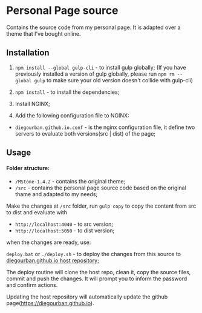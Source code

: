 # Personal Page source

Contains the source code from my personal page. It is adapted over a theme that I've bought online.

## Installation

1. `npm install --global gulp-cli` - to install gulp globally; (If you have previously installed a version of gulp globally, please run `npm rm --global gulp` to make sure your old version doesn't collide with gulp-cli)

2. `npm install` - to install the dependencies;

3. Install NGINX;

4. Add the following configuration file to NGINX:
  * `diegourban.github.io.conf` - is the nginx configuration file, it define two servers to evaluate both versions(src | dist) of the page;

## Usage

#### Folder structure:
* `/MStone-1.4.2` - contains the original theme;
* `/src` - contains the personal page source code based on the original thame and adapted to my needs;

Make the changes at `/src` folder, run `gulp copy` to copy the content from src to dist and evaluate with

* `http://localhost:4040` - to src version;
* `http://localhost:5050` - to dist version;

when the changes are ready, use:

`deploy.bat` or `./deploy.sh` - to deploy the changes from this source to [diegourban.github.io host repository](https://github.com/diegourban/diegourban.github.io);

The deploy routine will clone the host repo, clean it, copy the source files, commit and push the changes. It will prompt you to inform the password and confirm actions.

Updating the host repository will automatically update the github page(https://diegourban.github.io).
